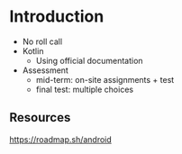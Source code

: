 # Introduction

- No roll call
- Kotlin
  - Using official documentation
- Assessment
  - mid-term: on-site assignments + test
  - final test: multiple choices

## Resources

https://roadmap.sh/android
